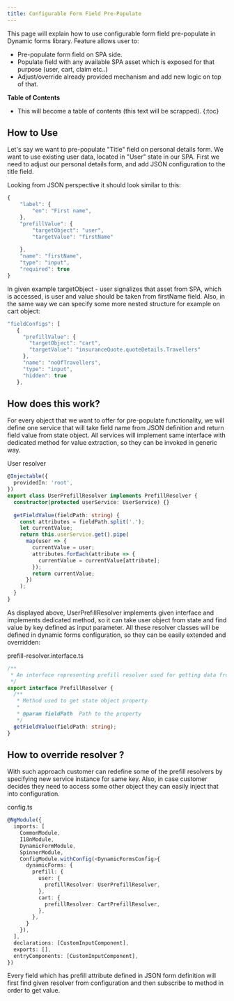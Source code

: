 ```yaml
---
title: Configurable Form Field Pre-Populate
---
```


This page will explain how to use configurable form field pre-populate in Dynamic forms library. Feature allows user to:

- Pre-populate form field on SPA side.
- Populate field with any available SPA asset which is exposed for that purpose (user, cart, claim etc..)
- Adjust/override already provided mechanism and add new logic on top of that.

**Table of Contents**

- This will become a table of contents (this text will be scrapped).
{:toc}

## How to Use

Let's say we want to pre-populate "Title" field on personal details form. We want to use existing user data, located in "User" state in our SPA. First we need to adjust our personal details form, and add JSON configuration to the title field.

Looking from JSON perspective it should look similar to this:

```typescript
{
    "label": {
        "en": "First name",
    },
    "prefillValue": {
        "targetObject": "user",
        "targetValue": "firstName"
 
    },
    "name": "firstName",
    "type": "input",
    "required": true
}
```

In given example targetObject - user signalizes that asset from SPA, which is accessed, is user and value should be taken from firstName field. Also, in the same way we can specify some more nested structure for example on cart object:

```typescript
"fieldConfigs": [
   {
     "prefillValue": {
       "targetObject": "cart",
       "targetValue": "insuranceQuote.quoteDetails.Travellers"
     },
     "name": "noOfTravellers",
     "type": "input",
     "hidden": true
   },
```

## How does this work?

For every object that we want to offer for pre-populate functionality,  we will define one service that will take field name from JSON definition and return field value from state object. All services will implement same interface with dedicated method for value extraction, so they can be invoked in generic way.

User resolver

```typescript
@Injectable({
  providedIn: 'root',
})
export class UserPrefillResolver implements PrefillResolver {
  constructor(protected userService: UserService) {}
 
  getFieldValue(fieldPath: string) {
    const attributes = fieldPath.split('.');
    let currentValue;
    return this.userService.get().pipe(
      map(user => {
        currentValue = user;
        attributes.forEach(attribute => {
          currentValue = currentValue[attribute];
        });
        return currentValue;
      })
    );
  }
}
```

As displayed above, UserPrefillResolver implements given interface and implements dedicated method, so it can take user object from state and find value by key defined as input parameter. All these resolver classes will be defined in dynamic forms configuration, so they can be easily extended and overridden:

prefill-resolver.interface.ts

```typescript
/**
 * An interface representing prefill resolver used for getting data from application state.
 */
export interface PrefillResolver {
  /**
   * Method used to get state object property
   *
   * @param fieldPath  Path to the property
   */
  getFieldValue(fieldPath: string);
}
```

## How to override resolver ? 

With such approach customer can redefine some of the prefill resolvers by specifying new service instance for same key. Also, in case customer decides they need to access some other object they can easily inject that into configuration. 

config.ts

```typescript
@NgModule({
  imports: [
    CommonModule,
    I18nModule,
    DynamicFormModule,
    SpinnerModule,
    ConfigModule.withConfig(<DynamicFormsConfig>{ 
      dynamicForms: {
        prefill: {
          user: {
            prefillResolver: UserPrefillResolver,
          },
          cart: {
            prefillResolver: CartPrefillResolver,
          },
        },
      }
    }),
  ],
  declarations: [CustomInputComponent],
  exports: [],
  entryComponents: [CustomInputComponent],
})
```

Every field which has prefill attribute defined in JSON form definition will first find given resolver from configuration and then subscribe to method in order to get value.